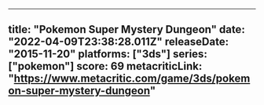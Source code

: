 
---
title: "Pokemon Super Mystery Dungeon"
date: "2022-04-09T23:38:28.011Z"
releaseDate: "2015-11-20"
platforms: ["3ds"]
series: ["pokemon"]
score: 69
metacriticLink: "https://www.metacritic.com/game/3ds/pokemon-super-mystery-dungeon"
---
